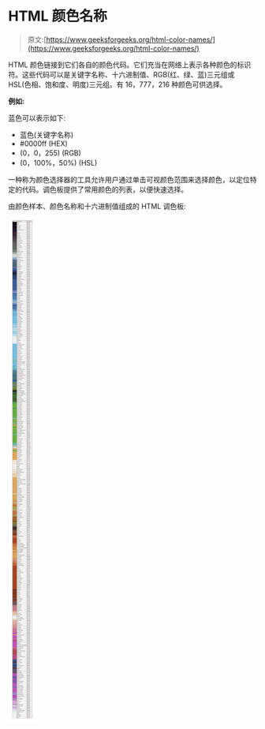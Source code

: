 # HTML 颜色名称

> 原文:[https://www.geeksforgeeks.org/html-color-names/](https://www.geeksforgeeks.org/html-color-names/)

HTML 颜色链接到它们各自的颜色代码。它们充当在网络上表示各种颜色的标识符。这些代码可以是关键字名称、十六进制值、RGB(红、绿、蓝)三元组或 HSL(色相、饱和度、明度)三元组。有 16，777，216 种颜色可供选择。

**例如:**

蓝色可以表示如下:

*   蓝色(关键字名称)
*   #0000ff (HEX)
*   (0，0，255) (RGB)
*   (0，100%，50%) (HSL)

一种称为颜色选择器的工具允许用户通过单击可视颜色范围来选择颜色，以定位特定的代码。调色板提供了常用颜色的列表，以便快速选择。

由颜色样本、颜色名称和十六进制值组成的 HTML 调色板:

![](img/9e55bb137255697765d266fb17bc5918.png)